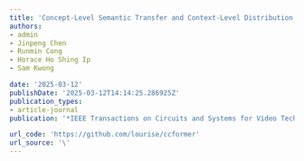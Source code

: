 ```yaml
---
title: 'Concept-Level Semantic Transfer and Context-Level Distribution Modeling for Few-Shot Segmentation'
authors:
- admin
- Jinpeng Chen
- Runmin Cong
- Horace Ho Shing Ip
- Sam Kwong

date: '2025-03-12'
publishDate: '2025-03-12T14:14:25.286925Z'
publication_types:
- article-journal
publication: '*IEEE Transactions on Circuits and Systems for Video Technology*'

url_code: 'https://github.com/lourise/ccformer'
url_source: '\'
---
```


